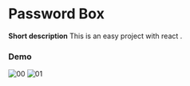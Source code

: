 # Password Box
**Short description**
This is an easy project with react .
### Demo
![00](https://user-images.githubusercontent.com/100797809/180241069-56791e5b-1b11-42a1-b667-bb73990c52f2.png)
![01](https://user-images.githubusercontent.com/100797809/180241078-03b6e6cc-0e0e-47ba-bce8-50b2639cc1ce.png)
